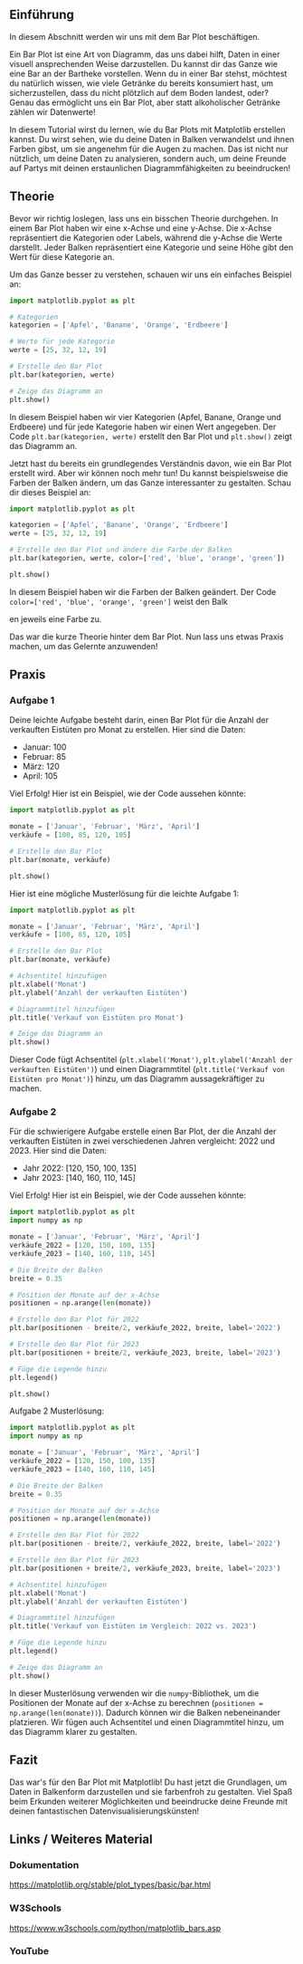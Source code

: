 ## Einführung

In diesem Abschnitt werden wir uns mit dem Bar Plot beschäftigen.

Ein Bar Plot ist eine Art von Diagramm, das uns dabei hilft, Daten in einer visuell ansprechenden Weise darzustellen. Du kannst dir das Ganze wie eine Bar an der Bartheke vorstellen. Wenn du in einer Bar stehst, möchtest du natürlich wissen, wie viele Getränke du bereits konsumiert hast, um sicherzustellen, dass du nicht plötzlich auf dem Boden landest, oder? Genau das ermöglicht uns ein Bar Plot, aber statt alkoholischer Getränke zählen wir Datenwerte!

In diesem Tutorial wirst du lernen, wie du Bar Plots mit Matplotlib erstellen kannst. Du wirst sehen, wie du deine Daten in Balken verwandelst und ihnen Farben gibst, um sie angenehm für die Augen zu machen. Das ist nicht nur nützlich, um deine Daten zu analysieren, sondern auch, um deine Freunde auf Partys mit deinen erstaunlichen Diagrammfähigkeiten zu beeindrucken!

## Theorie

Bevor wir richtig loslegen, lass uns ein bisschen Theorie durchgehen. In einem Bar Plot haben wir eine x-Achse und eine y-Achse. Die x-Achse repräsentiert die Kategorien oder Labels, während die y-Achse die Werte darstellt. Jeder Balken repräsentiert eine Kategorie und seine Höhe gibt den Wert für diese Kategorie an.

Um das Ganze besser zu verstehen, schauen wir uns ein einfaches Beispiel an:

```python
import matplotlib.pyplot as plt

# Kategorien
kategorien = ['Apfel', 'Banane', 'Orange', 'Erdbeere']

# Werte für jede Kategorie
werte = [25, 32, 12, 19]

# Erstelle den Bar Plot
plt.bar(kategorien, werte)

# Zeige das Diagramm an
plt.show()
```

In diesem Beispiel haben wir vier Kategorien (Apfel, Banane, Orange und Erdbeere) und für jede Kategorie haben wir einen Wert angegeben. Der Code `plt.bar(kategorien, werte)` erstellt den Bar Plot und `plt.show()` zeigt das Diagramm an.

Jetzt hast du bereits ein grundlegendes Verständnis davon, wie ein Bar Plot erstellt wird. Aber wir können noch mehr tun! Du kannst beispielsweise die Farben der Balken ändern, um das Ganze interessanter zu gestalten. Schau dir dieses Beispiel an:

```python
import matplotlib.pyplot as plt

kategorien = ['Apfel', 'Banane', 'Orange', 'Erdbeere']
werte = [25, 32, 12, 19]

# Erstelle den Bar Plot und ändere die Farbe der Balken
plt.bar(kategorien, werte, color=['red', 'blue', 'orange', 'green'])

plt.show()
```

In diesem Beispiel haben wir die Farben der Balken geändert. Der Code `color=['red', 'blue', 'orange', 'green']` weist den Balk

en jeweils eine Farbe zu.

Das war die kurze Theorie hinter dem Bar Plot. Nun lass uns etwas Praxis machen, um das Gelernte anzuwenden!

## Praxis

### Aufgabe 1

Deine leichte Aufgabe besteht darin, einen Bar Plot für die Anzahl der verkauften Eistüten pro Monat zu erstellen. Hier sind die Daten:

- Januar: 100
- Februar: 85
- März: 120
- April: 105

Viel Erfolg! 
Hier ist ein Beispiel, wie der Code aussehen könnte:

```python
import matplotlib.pyplot as plt

monate = ['Januar', 'Februar', 'März', 'April']
verkäufe = [100, 85, 120, 105]

# Erstelle den Bar Plot
plt.bar(monate, verkäufe)

plt.show()
```

Hier ist eine mögliche Musterlösung für die leichte Aufgabe 1:

```python
import matplotlib.pyplot as plt

monate = ['Januar', 'Februar', 'März', 'April']
verkäufe = [100, 85, 120, 105]

# Erstelle den Bar Plot
plt.bar(monate, verkäufe)

# Achsentitel hinzufügen
plt.xlabel('Monat')
plt.ylabel('Anzahl der verkauften Eistüten')

# Diagrammtitel hinzufügen
plt.title('Verkauf von Eistüten pro Monat')

# Zeige das Diagramm an
plt.show()
```

Dieser Code fügt Achsentitel (`plt.xlabel('Monat')`, `plt.ylabel('Anzahl der verkauften Eistüten')`) und einen Diagrammtitel (`plt.title('Verkauf von Eistüten pro Monat')`) hinzu, um das Diagramm aussagekräftiger zu machen.

### Aufgabe 2

Für die schwierigere Aufgabe erstelle einen Bar Plot, der die Anzahl der verkauften Eistüten in zwei verschiedenen Jahren vergleicht: 2022 und 2023. Hier sind die Daten:

- Jahr 2022: [120, 150, 100, 135]
- Jahr 2023: [140, 160, 110, 145]

Viel Erfolg! Hier ist ein Beispiel, wie der Code aussehen könnte:

```python
import matplotlib.pyplot as plt
import numpy as np

monate = ['Januar', 'Februar', 'März', 'April']
verkäufe_2022 = [120, 150, 100, 135]
verkäufe_2023 = [140, 160, 110, 145]

# Die Breite der Balken
breite = 0.35

# Position der Monate auf der x-Achse
positionen = np.arange(len(monate))

# Erstelle den Bar Plot für 2022
plt.bar(positionen - breite/2, verkäufe_2022, breite, label='2022')

# Erstelle den Bar Plot für 2023
plt.bar(positionen + breite/2, verkäufe_2023, breite, label='2023')

# Füge die Legende hinzu
plt.legend()

plt.show()
```

Aufgabe 2 Musterlösung:

```python
import matplotlib.pyplot as plt
import numpy as np

monate = ['Januar', 'Februar', 'März', 'April']
verkäufe_2022 = [120, 150, 100, 135]
verkäufe_2023 = [140, 160, 110, 145]

# Die Breite der Balken
breite = 0.35

# Position der Monate auf der x-Achse
positionen = np.arange(len(monate))

# Erstelle den Bar Plot für 2022
plt.bar(positionen - breite/2, verkäufe_2022, breite, label='2022')

# Erstelle den Bar Plot für 2023
plt.bar(positionen + breite/2, verkäufe_2023, breite, label='2023')

# Achsentitel hinzufügen
plt.xlabel('Monat')
plt.ylabel('Anzahl der verkauften Eistüten')

# Diagrammtitel hinzufügen
plt.title('Verkauf von Eistüten im Vergleich: 2022 vs. 2023')

# Füge die Legende hinzu
plt.legend()

# Zeige das Diagramm an
plt.show()
```

In dieser Musterlösung verwenden wir die `numpy`-Bibliothek, um die Positionen der Monate auf der x-Achse zu berechnen (`positionen = np.arange(len(monate))`). Dadurch können wir die Balken nebeneinander platzieren. Wir fügen auch Achsentitel und einen Diagrammtitel hinzu, um das Diagramm klarer zu gestalten.

## Fazit
Das war's für den Bar Plot mit Matplotlib! Du hast jetzt die Grundlagen, um Daten in Balkenform darzustellen und sie farbenfroh zu gestalten. Viel Spaß beim Erkunden weiterer Möglichkeiten und beeindrucke deine Freunde mit deinen fantastischen Datenvisualisierungskünsten!

## Links / Weiteres Material
### Dokumentation
https://matplotlib.org/stable/plot_types/basic/bar.html
### W3Schools
https://www.w3schools.com/python/matplotlib_bars.asp
### YouTube